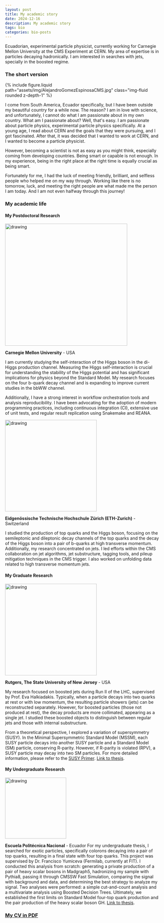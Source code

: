 ```yaml
---
layout: post
title: My academic story
date: 2024-12-16
description: My academic story
tags: bio
categories: bio-posts
---
```


Ecuadorian, experimental particle physicist, currently working for Carnegie Mellon University at the CMS Experiment at CERN. My area of expertise is in particles decaying hadronically. I am interested in searches with jets, specially in the boosted regime.

### The short version

<div class="col-sm mt-3 mt-md-0">
    {% include figure.liquid path="assets/img/AlejandroGomezEspinosaCMS.jpg" class="img-fluid rounded z-depth-1" %}
</div>

I come from South America, Ecuador specifically, but I have been outside my beautiful country for a while now. The reason? I am in love with science, and unfortunately, I cannot do what I am passionate about in my own country.
What am I passionate about? Well, that's easy. I am passionate about particle physics, experimental particle physics specifically. At a young age, I read about CERN and the goals that they were pursuing, and I got fascinated. After that, it was decided that I wanted to work at CERN, and I wanted to become a particle physicist.

However, becoming a scientist is not as easy as you might think, especially coming from developing countries. Being smart or capable is not enough. In my experience, being in the right place at the right time is equally crucial as being smart.

Fortunately for me, I had the luck of meeting friendly, brilliant, and selfless people who helped me on my way through.
Working like there is no tomorrow, luck, and meeting the right people are what made me the person I am today. And I am not even halfway through this journey!

### My academic life

#### My Postdoctoral Research

<img src="https://picoctf.org/img/logos/CMU-large-horizontal.png" alt="drawing" width="400"/>

**Carnegie Mellon University** - USA

I am currently studying the self-interaction of the Higgs boson in the di-Higgs production channel. Measuring the Higgs self-interaction is crucial for understanding the stability of the Higgs potential and has significant implications for physics beyond the Standard Model. My research focuses on the four b-quark decay channel and is expanding to improve current studies in the bbWW channel.

Additionally, I have a strong interest in workflow orchestration tools and analysis reproducibility. I have been advocating for the adoption of modern programming practices, including continuous integration (CI), extensive use of unit tests, and regular result replication using Snakemake and REANA.



<img src="https://logonoid.com/images/eth-logo.jpg" alt="drawing" width="300"/>

**Eidgenössische Technische Hochschule Zürich (ETH-Zurich)** - Switzerland

I studied the production of top quarks and the Higgs boson, focusing on the semileptonic and dileptonic decay channels of the top quarks and the decay of the Higgs boson into a pair of b-quarks at high transverse momentum. Additionally, my research concentrated on jets. I led efforts within the CMS collaboration on jet algorithms, jet substructure, tagging tools, and pileup mitigation techniques in the CMS trigger. I also worked on unfolding data related to high transverse momentum jets.

#### My Graduate Research

<img src="https://phi-cdcfellows.org/wp-content/uploads/2021/09/rutgers-university-e1632346073780.jpg" alt="drawing" width="300"/>

**Rutgers, The State University of New Jersey** - USA


My research focused on boosted jets during Run II of the LHC, supervised by Prof. Eva Halkiadakis. Typically, when a particle decays into two quarks at rest or with low momentum, the resulting particle showers (jets) can be reconstructed separately. However, for boosted particles (those not produced at rest), the decay products are more collimated, appearing as a single jet. I studied these boosted objects to distinguish between regular jets and those with internal substructure.

From a theoretical perspective, I explored a variation of supersymmetry (SUSY). In the Minimal Supersymmetric Standard Model (MSSM), each SUSY particle decays into another SUSY particle and a Standard Model (SM) particle, conserving R-parity. However, if R-parity is violated (RPV), a SUSY particle may decay into two SM particles. For more detailed information, please refer to the [SUSY Primer](https://arxiv.org/abs/hep-ph/9709356).
[Link to thesis](https://rucore.libraries.rutgers.edu/rutgers-lib/57567/).

#### My Undergraduate Research

<img src="https://upload.wikimedia.org/wikipedia/commons/8/8c/Escudo_de_la_Escuela_Polit%C3%A9cnica_Nacional.png" alt="drawing" width="200"/>

**Escuela Politécnica Nacional** - Ecuador
For my undergraduate thesis, I searched for exotic particles, specifically colorons decaying into a pair of top quarks, resulting in a final state with four top quarks. This project was supervised by Dr. Francisco Yumiceva (Fermilab, currently at FIT). I conducted this analysis from scratch: generating a private production of a pair of heavy scalar bosons in Madgraph5, hadronizing my sample with Pythia8, passing it through CMSSW Fast Simulation, comparing the signal with background and data, and determining the best strategy to analyze my signal. Two analyses were performed: a simple cut-and-count analysis and a multivariate analysis using Boosted Decision Trees. Ultimately, we established the first limits on Standard Model four-top quark production and the pair production of the heavy scalar boson GH.
[Link to thesis](https://bibdigital.epn.edu.ec/browse?type=author&value=G%C3%B3mez+Espinosa%2C+Tirso+Alejandro).


### [My CV in PDF](/assets/pdf/cv_AlejandroGomez.pdf)
